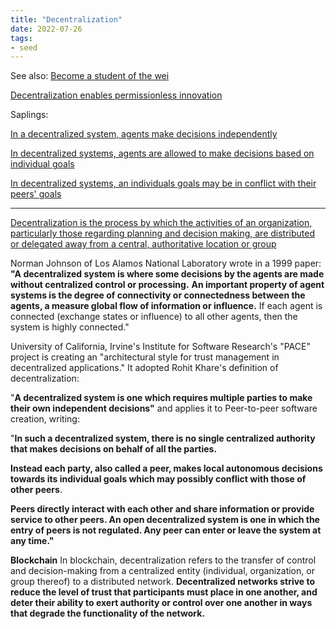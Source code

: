 ```yaml
---
title: "Decentralization"
date: 2022-07-26
tags:
- seed
---
```


See also: [Become a student of the wei](/notes/Become%20a%20student%20of%20the%20wei.md)

[Decentralization enables permissionless innovation](quartz/content/notes/Decentralization%20enables%20permissionless%20innovation.md)

Saplings:

[In a decentralized system, agents make decisions independently](/notes/In%20a%20decentralized%20system,%20agents%20make%20decisions%20independently.md)

[In decentralized systems, agents are allowed to make decisions based on individual goals](quartz/content/notes/In%20decentralized%20systems,%20agents%20are%20allowed%20to%20make%20decisions%20based%20on%20individual%20goals.md)

[In decentralized systems, an individuals goals may be in conflict with their peers' goals](quartz/content/notes/In%20decentralized%20systems,%20an%20individuals%20goals%20may%20be%20in%20conflict%20with%20their%20peers'%20goals.md)

------
[Decentralization is the process by which the activities of an organization, particularly those regarding planning and decision making, are distributed or delegated away from a central, authoritative location or group](https://en.wikipedia.org/wiki/Decentralization)

Norman Johnson of Los Alamos National Laboratory wrote in a 1999 paper: **"A decentralized system is where some decisions by the agents are made without centralized control or processing.** **An important property of agent systems is the degree of connectivity or connectedness between the agents, a measure global flow of information or influence.** If each agent is connected (exchange states or influence) to all other agents, then the system is highly connected."

University of California, Irvine's Institute for Software Research's "PACE" project is creating an "architectural style for trust management in decentralized applications." It adopted Rohit Khare's definition of decentralization:

"**A decentralized system is one which requires multiple parties to make their own independent decisions"** and applies it to Peer-to-peer software creation, writing:

   "**In such a decentralized system, there is no single centralized authority that makes decisions on behalf of all the parties.** 
   
   **Instead each party, also called a peer, makes local autonomous decisions towards its individual goals which may possibly conflict with those of other peers**. 
   
   **Peers directly interact with each other and share information or provide service to other peers. An open decentralized system is one in which the entry of peers is not regulated. Any peer can enter or leave the system at any time."**

**Blockchain**
In blockchain, decentralization refers to the transfer of control and decision-making from a centralized entity (individual, organization, or group thereof) to a distributed network. **Decentralized networks strive to reduce the level of trust that participants must place in one another, and deter their ability to exert authority or control over one another in ways that degrade the functionality of the network.**